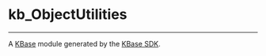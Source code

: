 
# kb_ObjectUtilities
---

A [KBase](https://kbase.us) module generated by the [KBase SDK](https://github.com/kbase/kb_sdk).


